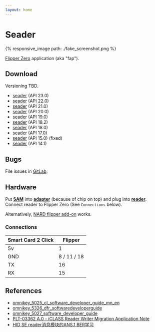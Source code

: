 ```yaml
---
layout: home
---
```

<script src="https://cdn.jsdelivr.net/npm/anchor-js/anchor.min.js"></script>

# Seader

{% responsive_image path: ./fake_screenshot.png %}

[Flipper Zero](https://flipperzero.one/) application (aka "fap").

## Download

Versioning TBD.

- [seader](seader-API23.0.zip) (API 23.0)
- [seader](seader-API22.0.zip) (API 22.0)
- [seader](seader-API21.0.zip) (API 21.0)
- [seader](seader-API20.0.zip) (API 20.0)
- [seader](seader-API19.0.zip) (API 19.0)
- [seader](seader-API18.2.zip) (API 18.2)
- [seader](seader-API18.0.zip) (API 18.0)
- [seader](seader-API17.0.zip) (API 17.0)
- [seader](seader-API15.0.zip) (API 15.0) (fixed)
- [seader](seader-API14.1.zip) (API 14.1)

## Bugs

File issues in [GitLab](https://gitlab.com/bettse/seader/-/issues).

## Hardware

Put **[SAM](https://www.cdw.com/product/hp-sim-for-hid-iclass-for-hip2-reader-security-sim/4854794)** into **[adapter](https://a.co/d/1E9Zk1h)** (because of chip on top) and plug into **[reader](https://www.mikroe.com/smart-card-2-click)**. Connect reader to Flipper Zero (See `Connections` below).

Alternatively, [NARD flipper add-on](https://github.com/killergeek/nard) works.

### Connections

| Smart Card 2 Click | Flipper     |
| ------------------ | ----------- |
| 5v                 | 1           |
| GND                | 8 / 11 / 18 |
| TX                 | 16          |
| RX                 | 15          |

## References

- [omnikey_5025_cl_software_developer_guide_mn_en](https://www.virtualsecurity.nl/amfile/file/download/file/18/product/1892/)
- [omnikey_5326_dfr_softwaredeveloperguide](https://www.hidglobal.com/sites/default/files/documentlibrary/omnikey_5326_dfr_softwaredeveloperguide.pdf)
- [omnikey_5027_software_developer_guide](https://www.hidglobal.com/sites/default/files/documentlibrary/omnikey_5027_software_developer_guide.pdf)
- [PLT-03362 A.0 - iCLASS Reader Writer Migration Application Note](http://web.archive.org/web/20230330180023/https://info.hidglobal.com/rs/289-TSC-352/images/PLT-03362%20A.0%20-%20iCLASS%20Reader%20Writer%20Migration%20Application%20Note.pdf)
- [HID SE reader消息模块的ANS.1 BER学习](https://blog.csdn.net/eyasys/article/details/8501200)

<script>
   anchors.add();
</script>
